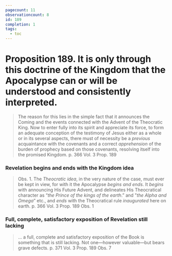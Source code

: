 ```yaml
---
pagecount: 11
observationcount: 8
id: 189
completion: 1
tags:
  - toc
---
```

# Proposition 189. It is only through this doctrine of the Kingdom that the Apocalypse can or will be understood and consistently interpreted.

>The reason for this lies in the simple fact that it announces the Coming and the events connected with the Advent of the Theocratic King. Now to enter fully into its spirit and appreciate its force, to form an adequate conception of the testimony of Jesus either as a whole or in its several aspects, there must of necessity be a *previous* acquaintance with the covenants and a correct *apprehension* of the burden of prophecy based on those covenants, resolving itself into the promised Kingdom.
>p. 366 Vol. 3 Prop. 189
### Revelation begins and ends with the Kingdom idea
>Obs. 1. The *Theocratic idea*, in the very nature of the case, must ever be kept in view, for with it the Apocalypse *begins and ends*. It *begins* with announcing His Future Advent, and delineates His Theocratical character as “*the Prince of the kings of the earth*.” and "*the Alpha and Omega*” etc., and *ends* with the Theocratical rule *inaugurated* here on earth.
>p. 366 Vol. 3 Prop. 189 Obs. 1
### Full, complete, satisfactory exposition of Revelation still lacking
>... a full, complete and satisfactory exposition of the Book is something that is still lacking. Not one—however valuable—but bears grave defects.
>p. 371 Vol. 3 Prop. 189 Obs. 7
